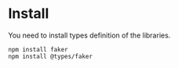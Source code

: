# Install

You need to install types definition of the libraries.

```
npm install faker
npm install @types/faker
```